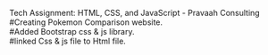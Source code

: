 Tech Assignment: HTML, CSS, and JavaScript - Pravaah Consulting
<br>
#Creating Pokemon Comparison website.
<br>
#Added Bootstrap css & js library.
<br>
#linked Css & js file to Html file.
